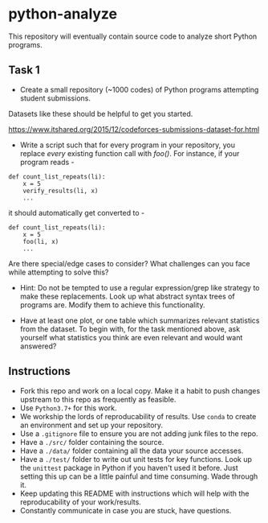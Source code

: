 # python-analyze

This repository will eventually contain source code to analyze short Python programs.

## Task 1
- Create a small repository (~1000 codes) of Python programs attempting student submissions.

Datasets like these should be helpful to get you started.

https://www.itshared.org/2015/12/codeforces-submissions-dataset-for.html

- Write a script such that for every program in your repository, you replace *every* existing function call with *foo()*.
For instance, if your program reads -
```
def count_list_repeats(li):
    x = 5
    verify_results(li, x)
    ...
```
it should automatically get converted to -
```
def count_list_repeats(li):
    x = 5
    foo(li, x)
    ...
```
Are there special/edge cases to consider? What challenges can you face while attempting to solve this?

- Hint: Do not be tempted to use a regular expression/grep like strategy to make these replacements. Look up what abstract syntax trees of programs are. Modify them to achieve this functionality.

- Have at least one plot, or one table which summarizes relevant statistics from the dataset. To begin with, for the task mentioned above, ask yourself what statistics you think are even relevant and would want answered?

## Instructions
- Fork this repo and work on a local copy. Make it a habit to push changes upstream to this repo as frequently as feasible.
- Use `Python3.7+` for this work.
- We workship the lords of reproducability of results. Use `conda` to create an environment and set up your repository. 
- Use a `.gitignore` file to ensure you are not adding junk files to the repo.
- Have a `./src/` folder containing the source.
- Have a `./data/` folder containing all the data your source accesses.
- Have a `./test/` folder to write out unit tests for key functions. Look up the `unittest` package in Python if you haven't used it before.
Just setting this up can be a little painful and time consuming. Wade through it.
- Keep updating this README with instructions which will help with the reproducability of your work/results.
- Constantly communicate in case you are stuck, have questions.
